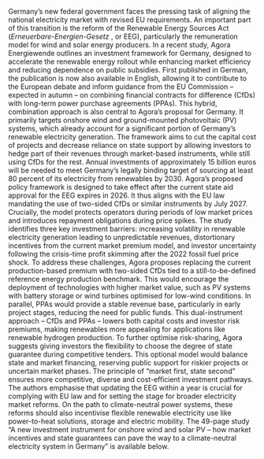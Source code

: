 Germany’s new federal government faces the pressing task of aligning the national electricity market with revised EU requirements. An important part of this transition is the reform of the Renewable Energy Sources Act (_Erneuerbare-Energien-Gesetz_ , or EEG), particularly the remuneration model for wind and solar energy producers. 
In a recent study, Agora Energiewende outlines an investment framework for Germany, designed to accelerate the renewable energy rollout while enhancing market efficiency and reducing dependence on public subsidies. First published in German, the publication is now also available in English, allowing it to contribute to the European debate and inform guidance from the EU Commission – expected in autumn – on combining financial contracts for difference (CfDs) with long-term power purchase agreements (PPAs). 
This hybrid, combination approach is also central to Agora’s proposal for Germany. It primarily targets onshore wind and ground-mounted photovoltaic (PV) systems, which already account for a significant portion of Germany’s renewable electricity generation. The framework aims to cut the capital cost of projects and decrease reliance on state support by allowing investors to hedge part of their revenues through market-based instruments, while still using CfDs for the rest.
Annual investments of approximately 15 billion euros will be needed to meet Germany’s legally binding target of sourcing at least 80 percent of its electricity from renewables by 2030. Agora’s proposed policy framework is designed to take effect after the current state aid approval for the EEG expires in 2026. It thus aligns with the EU law mandating the use of two-sided CfDs or similar instruments by July 2027. Crucially, the model protects operators during periods of low market prices and introduces repayment obligations during price spikes.
The study identifies three key investment barriers: increasing volatility in renewable electricity generation leading to unpredictable revenues, distortionary incentives from the current market premium model, and investor uncertainty following the crisis-time profit skimming after the 2022 fossil fuel price shock. 
To address these challenges, Agora proposes replacing the current production-based premium with two-sided CfDs tied to a still-to-be-defined reference energy production benchmark. This would encourage the deployment of technologies with higher market value, such as PV systems with battery storage or wind turbines optimised for low-wind conditions.
In parallel, PPAs would provide a stable revenue base, particularly in early project stages, reducing the need for public funds. This dual-instrument approach – CfDs and PPAs – lowers both capital costs and investor risk premiums, making renewables more appealing for applications like renewable hydrogen production.
To further optimise risk-sharing, Agora suggests giving investors the flexibility to choose the degree of state guarantee during competitive tenders. This optional model would balance state and market financing, reserving public support for riskier projects or uncertain market phases. The principle of “market first, state second” ensures more competitive, diverse and cost-efficient investment pathways.
The authors emphasise that updating the EEG within a year is crucial for complying with EU law and for setting the stage for broader electricity market reforms. On the path to climate-neutral power systems, these reforms should also incentivise flexible renewable electricity use like power-to-heat solutions, storage and electric mobility.
The 49-page study “A new investment instrument for onshore wind and solar PV – how market incentives and state guarantees can pave the way to a climate-neutral electricity system in Germany” is available below.
